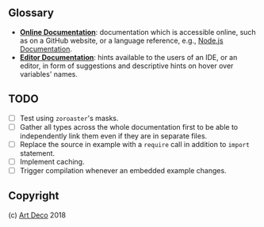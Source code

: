 
## Glossary

- **[Online Documentation](t)**: documentation which is accessible online, such as on a GitHub website, or a language reference, e.g., [Node.js Documentation](https://nodejs.org/api/stream.html).
- **[Editor Documentation](t)**: hints available to the users of an IDE, or an editor, in form of suggestions and descriptive hints on hover over variables' names.

## TODO

- [ ] Test using `zoroaster`'s masks.
- [ ] Gather all types across the whole documentation first to be able to independently link them even if they are in separate files.
- [ ] Replace the source in example with a `require` call in addition to `import` statement.
- [ ] Implement caching.
- [ ] Trigger compilation whenever an embedded example changes.

## Copyright

(c) [Art Deco][1] 2018

[1]: https://artdeco.bz

